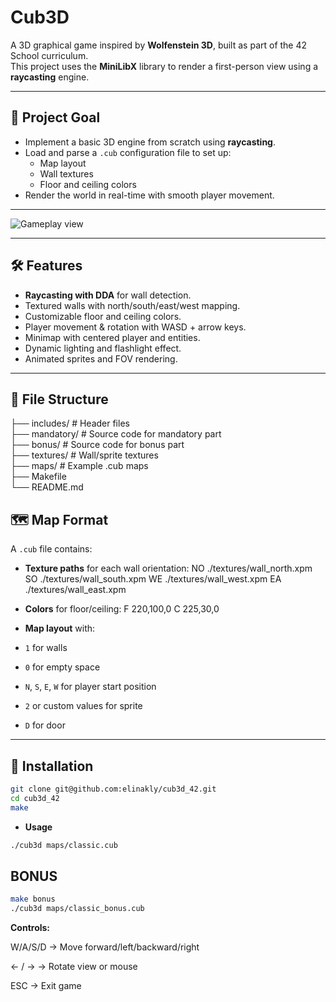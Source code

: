 # Cub3D

A 3D graphical game inspired by **Wolfenstein 3D**, built as part of the 42 School curriculum.  
This project uses the **MiniLibX** library to render a first-person view using a **raycasting** engine.

---

## 🎯 Project Goal
- Implement a basic 3D engine from scratch using **raycasting**.
- Load and parse a `.cub` configuration file to set up:
  - Map layout
  - Wall textures
  - Floor and ceiling colors
- Render the world in real-time with smooth player movement.

---
![Gameplay view](https://github.com/user-attachments/assets/bce4f1bb-7bea-4214-8f2e-e596f659c3b8)

---

## 🛠 Features
- **Raycasting with DDA** for wall detection.
- Textured walls with north/south/east/west mapping.
- Customizable floor and ceiling colors.
- Player movement & rotation with WASD + arrow keys.
- Minimap with centered player and entities.
- Dynamic lighting and flashlight effect.
- Animated sprites and FOV rendering.

---

## 📂 File Structure
├── includes/ # Header files   
├── mandatory/ # Source code for mandatory part     
├── bonus/ # Source code for bonus part     
├── textures/ # Wall/sprite textures     
├── maps/ # Example .cub maps        
├── Makefile    
└── README.md        

## 🗺 Map Format
A `.cub` file contains:
- **Texture paths** for each wall orientation:
NO ./textures/wall_north.xpm
SO ./textures/wall_south.xpm
WE ./textures/wall_west.xpm
EA ./textures/wall_east.xpm

- **Colors** for floor/ceiling:
F 220,100,0
C 225,30,0

- **Map layout** with:
- `1` for walls
- `0` for empty space
- `N`, `S`, `E`, `W` for player start position
- `2` or custom values for sprite
- `D` for door

---

## 🔧 Installation
```bash
git clone git@github.com:elinakly/cub3d_42.git
cd cub3d_42
make
```
- **Usage**
```bash
./cub3d maps/classic.cub
```

## BONUS
```bash
make bonus
./cub3d maps/classic_bonus.cub
```

**Controls:**

W/A/S/D → Move forward/left/backward/right

← / → → Rotate view or mouse

ESC → Exit game

